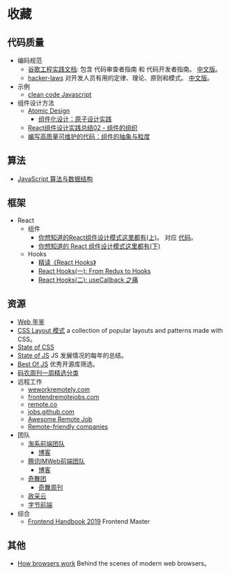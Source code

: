 # 收藏
## 代码质量
- 编码规范
  - [谷歌工程实践文档](https://github.com/google/eng-practices): 包含 代码审查者指南 和 代码开发者指南。 [中文版](https://jimmysong.io/eng-practices/)。
  - [hacker-laws](https://github.com/dwmkerr/hacker-laws) 对开发人员有用的定律、理论、原则和模式。 [中文版](https://github.com/nusr/hacker-laws-zh)。
- 示例
  - [clean code Javascript](https://github.com/ryanmcdermott/clean-code-javascript)
- 组件设计方法
  - [Atomic Design](https://atomicdesign.bradfrost.com/table-of-contents/)
    - [组件化设计：原子设计实践](https://zhuanlan.zhihu.com/p/99737118)
  - [React组件设计实践总结02 - 组件的组织](https://juejin.cn/post/6844903843189243917)
  - [编写高质量可维护的代码：组件的抽象与粒度](https://zoo.team/article/abstraction-and-granularity-of-component)

## 算法
- [JavaScript 算法与数据结构](https://github.com/trekhleb/javascript-algorithms/blob/master/README.zh-CN.md)

## 框架
- React
    - 组件
        - [你想知道的React组件设计模式这里都有(上)](https://mp.weixin.qq.com/s/1LJj00h7cspibXNuQ-ZggA)。 对应 [代码](https://github.com/imalextu/learn-react-patterns)。
        - [你想知道的 React 组件设计模式这里都有(下)](https://juejin.cn/post/6844903907433381901)
    - Hooks
        - [精读《React Hooks》](https://zhuanlan.zhihu.com/p/49408348)
        - [React Hooks(一): From Redux to Hooks](https://zhuanlan.zhihu.com/p/83552786)
        - [React Hooks(二): useCallback 之痛](https://zhuanlan.zhihu.com/p/98554943)

## 资源
- [Web 年鉴](https://almanac.httparchive.org/zh-CN/2020/)
- [CSS Layout 模式](https://csslayout.io/) a collection of popular layouts and patterns made with CSS。
- [State of CSS](https://2020.stateofcss.com/en-US/)
- [State of JS](https://stateofjs.com/) JS 发展情况的每年的总结。
- [Best Of JS](https://bestofjs.org/) 优秀开源库筛选。
- [码农周刊一周精选分类](https://github.com/rogerzhu/MNWeeklyCategory)
- 远程工作
  - [weworkremotely.com](http://weworkremotely.com/)
  - [frontendremotejobs.com](http://frontendremotejobs.com/)
  - [remote.co](http://remote.co/)
  - [jobs.github.com](http://jobs.github.com/)
  - [Awesome Remote Job](https://github.com/lukasz-madon/awesome-remote-job)
  - [Remote-friendly companies](https://github.com/remoteintech/remote-jobs)
- 团队
  - [淘系前端团队](https://fed.taobao.org/)
    - [博客](https://juejin.cn/user/2119514149365742/posts)
  - [腾讯IMWeb前端团队](https://imweb.io/)
    - [博客](https://juejin.cn/user/764915822116382)
  - [奇舞团](https://75.team/)
    - [奇舞周刊](https://weekly.75.team/)
  - [政采云](https://zoo.team/)
  - [字节前端](https://juejin.cn/user/4098589725834317/posts)
- 综合
  - [Frontend Handbook 2019](https://frontendmasters.com/books/front-end-handbook/2019/) Frontend Master
## 其他
- [How browsers work](http://taligarsiel.com/Projects/howbrowserswork1.htm) Behind the scenes of modern web browsers。